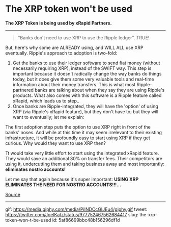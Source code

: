 # The XRP token won't be used
    
**The XRP Token is being used by xRapid Partners.**

---

> "Banks don't need to use XRP to use the Ripple ledger". 
TRUE! 

But, here's why some are ALREADY using, and WILL ALL use XRP eventually. Ripple's approach to adoption is two-fold:

1. Get the banks to use their ledger software to send fiat money (without necessarily requiring XRP), instead of the SWIFT way. This step is important because it doesn't radically change the way banks do things today, but it does give them some very valuable tools and real-time information about their money transfers. This is what most Ripple-partnered banks are talking about when they say they are using Ripple's products. What also comes with this software is a Ripple feature called xRapid, which leads us to step..
2. Once banks are Ripple-integrated, they will have the 'option' of using XRP (via Ripple's xRapid feature), but they don't have to; but they will want to eventually; let me explain:

The first adoption step puts the option to use XRP right in front of the banks' noses. And while at this time it may seem irrelevant to their existing infrastructure, it will be profoundly easy to start using XRP if they get curious. Why would they want to use XRP then?

Tt would take very little effort to start using the integrated xRapid feature. They would save an additional 30% on transfer fees. Their competitors are using it, undercutting them and taking business away and most importantly: **eliminates nostro accounts!**

Let me say that again because it's super important:
**USING XRP ELIMINATES THE NEED FOR NOSTRO ACCOUNTS!!!...**

[Source](http://galgitron.net/Post/Heres-how-and-why-XRP-will-be-used-by-banks)

---

gif: https://media.giphy.com/media/PiINDCcGIJEu4/giphy.gif
tweet: https://twitter.com/JoelKatz/status/977752467562684417
slug: the-xrp-token-won-t-be-used
id: 5af86699bbc48b156296df1d